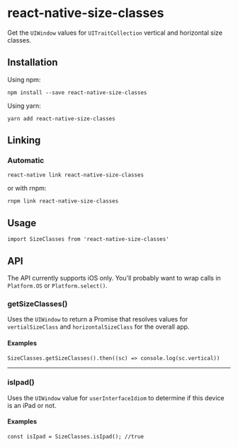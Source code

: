 # react-native-size-classes

Get the `UIWindow` values for `UITraitCollection` vertical and horizontal size classes.

## Installation

Using npm:

```
npm install --save react-native-size-classes
```

Using yarn:

```
yarn add react-native-size-classes
```

## Linking

### Automatic

```
react-native link react-native-size-classes
```

or with rnpm:

```
rnpm link react-native-size-classes
```

## Usage

```
import SizeClasses from 'react-native-size-classes'
```

## API

The API currently supports iOS only. You'll probably want to wrap calls in `Platform.OS` or `Platform.select()`.

### getSizeClasses()

Uses the `UIWindow` to return a Promise that resolves values for `vertialSizeClass` and `horizontalSizeClass` for the overall app.

#### Examples

```
SizeClasses.getSizeClasses().then((sc) => console.log(sc.vertical))
```

---

### isIpad()

Uses the `UIWindow` value for `userInterfaceIdiom` to determine if this device is an iPad or not.

#### Examples

```
const isIpad = SizeClasses.isIpad(); //true
```
